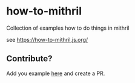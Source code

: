 # how-to-mithril

Collection of examples how to do things in mithril

see https://how-to-mithril.js.org/

## Contribute?

Add you example [here](https://github.com/StephanHoyer/how-to-mithril/blob/master/examples.json) and create a PR.

